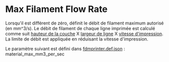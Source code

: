 # Max Filament Flow Rate

Lorsqu'il est différent de zéro, définit le débit de filament maximum autorisé (en mm^3/s). Le débit de filament de chaque ligne imprimée est calculé comme suit [hauteur de la couche](../resolution/layer_height.md) X [largeur de ligne](../resolution/line_width.md) X [vitesse d'impression](../speed/speed_print.md). La limite de débit est appliquée en réduisant la vitesse d'impression.

Le paramètre suivant est défini dans [fdmprinter.def.json](https://github.com/smartavionics/Cura/blob/mb-master/resources/definitions/fdmprinter.def.json) : material_max_mm3_per_sec